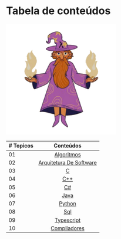 # Tabela de conteúdos

<img src="../img/semfundo.png" width="300" height="300">

|# Topicos| Conteúdos                                                |
|------|:---------------------------------------------------------:|
| 01  |  [Algoritmos](./c/README.md)|
| 02  |  [Arquitetura De Software](./cpp/README.md)|
| 03  |  [C](./c/README.md)|
| 04  |  [C++](./c++/README.md)|
| 05  |  [C#](./csharp/README.md)|
| 06  |  [Java](./java/README.md)|
| 07  |  [Python](./python/README.md)|
| 08  |  [Sql](./sql/README.md)|
| 09  |  [Typescript](./typescript/README.md)|
| 10  |  [Compiladores](./compiladores/README.md)|